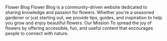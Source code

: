 Flower Blog Flower Blog is a community-driven website dedicated to sharing knowledge and passion for flowers. Whether you're a seasoned gardener or just starting out, we provide tips, guides, and inspiration to help you grow and enjoy beautiful flowers. Our Mission To spread the joy of flowers by offering accessible, fun, and useful content that encourages people to connect with nature. 
